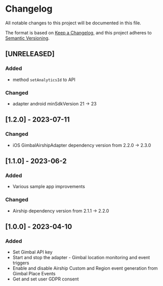 # Changelog

All notable changes to this project will be documented in this file.

The format is based on [Keep a Changelog](https://keepachangelog.com/en/1.0.0/),
and this project adheres to [Semantic Versioning](https://semver.org/spec/v2.0.0.html).

## [UNRELEASED]

### Added
- method `setAnalyticsId` to API

### Changed
- adapter android minSdkVersion 21 -> 23

## [1.2.0] - 2023-07-11

### Changed

- iOS GimbalAirshipAdapter dependency version from 2.2.0 -> 2.3.0

## [1.1.0] - 2023-06-2

### Added

- Various sample app improvements

### Changed

- Airship dependency version from 2.1.1 -> 2.2.0


## [1.0.0] - 2023-04-10

### Added

- Set Gimbal API key
- Start and stop the adapter - Gimbal location monitoring and event triggers
- Enable and disable Airship Custom and Region event generation from Gimbal Place Events
- Get and set user GDPR consent

